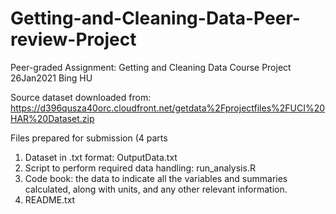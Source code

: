 # Getting-and-Cleaning-Data-Peer-review-Project
Peer-graded Assignment: Getting and Cleaning Data Course Project
26Jan2021 Bing HU

Source dataset downloaded from:
  https://d396qusza40orc.cloudfront.net/getdata%2Fprojectfiles%2FUCI%20HAR%20Dataset.zip

Files prepared for submission (4 parts
  1) Dataset in .txt format: OutputData.txt
  2) Script to perform required data handling: run_analysis.R
  3) Code book: the data to indicate all the variables and summaries calculated, along with units, and any other relevant information.
  4) README.txt
